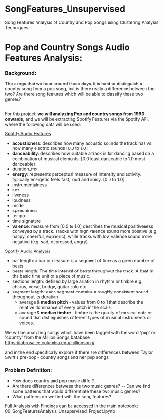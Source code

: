 # SongFeatures_Unsupervised
Song Features Analysis of Country and Pop Songs using Clustering Analysis Techniques:

# Pop and Country Songs Audio Features Analysis:

### Background:

The songs that we hear around these days, it is hard to distinguish a country song from a pop song, but is there really a difference between the two?  Are there song features which will be able to classify these two genres?



<br>For this project, __we will analyzing Pop and country songs from 1990 onwards__, and we will be extracting Spotify Features via the Spotify API, where the following data will be used:

[Spotify Audio Features](https://developer.spotify.com/documentation/web-api/reference/tracks/get-audio-features/)
- __acousticness__: describes how many acoustic sounds the track has vs. how many electric sounds [0.0 to 1.0] 
- __danceability__: describes how suitable a track is for dancing based on a combination of musical elements.
  [0.0 least danceable to 1.0 most danceable)
- duration_ms
- __energy__: represents perceptual measure of intensity and activity.  typically energetic feels fast, loud and noisy.
  [0.0 to 1.0]
- instrumentalness
- key
- liveness
- loudness
- mode
- speechiness
- tempo
- time signature
- __valence__: measure from [0.0 to 1.0] describes the musical positiveness conveyed by a track.  Tracks with high valence sound more positive (e.g. happy, cheerful, euphoric), while tracks with low valence sound more negative (e.g. sad, depressed, angry)

[Spotify Audio Analysis](https://developer.spotify.com/documentation/web-api/reference/tracks/get-audio-analysis/)
- bar length: a bar or measure is a segment of time as a given number of beats
- beats length: The time interval of beats throughout the track.  A beat is the basic time unit of a piece of music.
- sections length: defined by large ariation in rhythm or timbre e.g. chorus, verse, bridge, guitar solo etc.
- segment length:  each segment contains a roughly consistent sound throughout its duration
  * average & __median pitch__ - values from 0 to 1 that describe the relative dominance of every pitch in the scale.
  * average & __median timbre__ - timbre is the quality of musical note or sound that distinguishes different types of 
    musical instruments or voices.

We will be analyzing songs which have been tagged with the word 'pop' or 'country' from the Million Songs Database https://labrosa.ee.columbia.edu/millionsong/.

and in the end specifically explore if there are differences between Taylor Swift's pre-pop - country songs and her pop songs.


### Problem Definition:

- How does country and pop music differ?  
- Are there differences between the two music genres? -- Can we find some patterns that would differentiate these two music genres? 
- What patterns do we find with the song features?


Full Analysis with Findings can be accessed in the main notebook: 00_SongFeaturesAnalysis_Unsupervised_Project.ipynb


